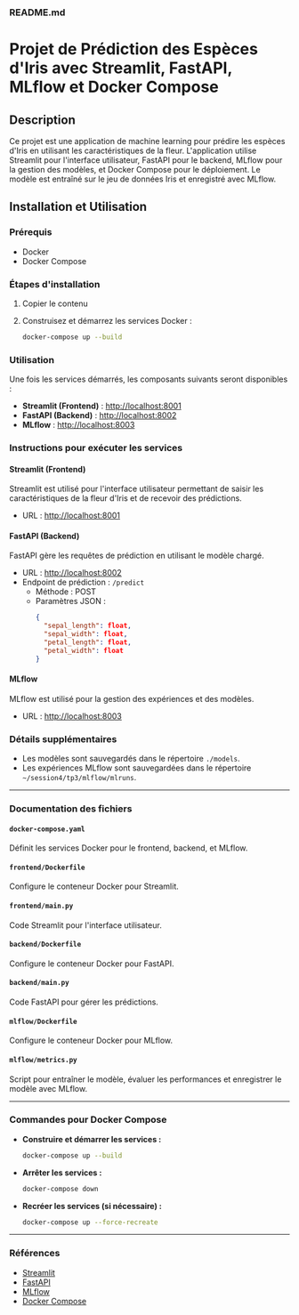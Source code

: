 ### README.md

# Projet de Prédiction des Espèces d'Iris avec Streamlit, FastAPI, MLflow et Docker Compose

## Description

Ce projet est une application de machine learning pour prédire les espèces d'Iris en utilisant les caractéristiques de la fleur. L'application utilise Streamlit pour l'interface utilisateur, FastAPI pour le backend, MLflow pour la gestion des modèles, et Docker Compose pour le déploiement. Le modèle est entraîné sur le jeu de données Iris et enregistré avec MLflow.

## Installation et Utilisation

### Prérequis

- Docker
- Docker Compose

### Étapes d'installation

1. Copier le contenu

2. Construisez et démarrez les services Docker :
   ```bash
   docker-compose up --build
   ```

### Utilisation

Une fois les services démarrés, les composants suivants seront disponibles :

- **Streamlit (Frontend)** : [http://localhost:8001](http://localhost:8001)
- **FastAPI (Backend)** : [http://localhost:8002](http://localhost:8002)
- **MLflow** : [http://localhost:8003](http://localhost:8003)

### Instructions pour exécuter les services

#### Streamlit (Frontend)

Streamlit est utilisé pour l'interface utilisateur permettant de saisir les caractéristiques de la fleur d'Iris et de recevoir des prédictions.

- URL : [http://localhost:8001](http://localhost:8001)

#### FastAPI (Backend)

FastAPI gère les requêtes de prédiction en utilisant le modèle chargé.

- URL : [http://localhost:8002](http://localhost:8002)
- Endpoint de prédiction : `/predict`
  - Méthode : POST
  - Paramètres JSON :
    ```json
    {
      "sepal_length": float,
      "sepal_width": float,
      "petal_length": float,
      "petal_width": float
    }
    ```

#### MLflow

MLflow est utilisé pour la gestion des expériences et des modèles.

- URL : [http://localhost:8003](http://localhost:8003)

### Détails supplémentaires

- Les modèles sont sauvegardés dans le répertoire `./models`.
- Les expériences MLflow sont sauvegardées dans le répertoire `~/session4/tp3/mlflow/mlruns`.

---

### Documentation des fichiers

#### `docker-compose.yaml`

Définit les services Docker pour le frontend, backend, et MLflow.

#### `frontend/Dockerfile`

Configure le conteneur Docker pour Streamlit.

#### `frontend/main.py`

Code Streamlit pour l'interface utilisateur.

#### `backend/Dockerfile`

Configure le conteneur Docker pour FastAPI.

#### `backend/main.py`

Code FastAPI pour gérer les prédictions.

#### `mlflow/Dockerfile`

Configure le conteneur Docker pour MLflow.

#### `mlflow/metrics.py`

Script pour entraîner le modèle, évaluer les performances et enregistrer le modèle avec MLflow.

---

### Commandes pour Docker Compose

- **Construire et démarrer les services :**
  ```bash
  docker-compose up --build
  ```

- **Arrêter les services :**
  ```bash
  docker-compose down
  ```

- **Recréer les services (si nécessaire) :**
  ```bash
  docker-compose up --force-recreate
  ```

---

### Références

- [Streamlit](https://streamlit.io/)
- [FastAPI](https://fastapi.tiangolo.com/)
- [MLflow](https://mlflow.org/)
- [Docker Compose](https://docs.docker.com/compose/)

